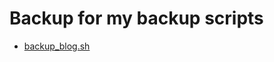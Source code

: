 # Backup for my backup scripts
* [backup_blog.sh](https://github.com/MrToadie/bash/blob/main/backup_blog.sh)
